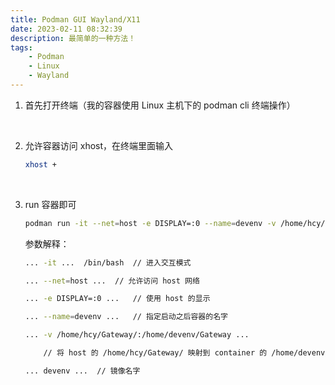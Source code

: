 ```yaml
---
title: Podman GUI Wayland/X11
date: 2023-02-11 08:32:39
description: 最简单的一种方法！
tags:
    - Podman
    - Linux
    - Wayland
---
```


    
1. 首先打开终端（我的容器使用 Linux 主机下的 podman cli 终端操作）

</br>

2. 允许容器访问 xhost，在终端里面输入
    
    ```bash
    xhost +
    ```
</br>

3. run 容器即可
    
    ```bash
    podman run -it --net=host -e DISPLAY=:0 --name=devenv -v /home/hcy/Gateway/:/home/devenv/Gateway devenv /bin/bash
    ```
    
    
    参数解释：

     
    
    ```bash
    ... -it ...  /bin/bash  // 进入交互模式 
    ```

    
    ```bash
    ... --net=host ...  // 允许访问 host 网络 
    ```
    
    
    ```bash
    ... -e DISPLAY=:0 ...   // 使用 host 的显示 
    ```
    
    ```bash
    ... --name=devenv ...   // 指定启动之后容器的名字
    ```
    
    ```bash
    ... -v /home/hcy/Gateway/:/home/devenv/Gateway ...  
    
        // 将 host 的 /home/hcy/Gateway/ 映射到 container 的 /home/devenv/Gateway
    ```
    
    ```bash
    ... devenv ...  // 镜像名字 
    ```
    
    
<script src="https://giscus.app/client.js"
        data-repo="HCY-ASLEEP/HCY-ASLEEP.github.io"
        data-repo-id="R_kgDOISFjNg"
        data-category="Announcements"
        data-category-id="DIC_kwDOISFjNs4CUJyb"
        data-mapping="pathname"
        data-strict="0"
        data-reactions-enabled="1"
        data-emit-metadata="0"
        data-input-position="bottom"
        data-theme="light"
        data-lang="zh-CN"
        crossorigin="anonymous"
        async>
</script>
